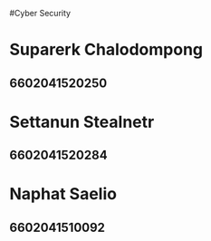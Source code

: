 #Cyber Security
# Suparerk Chalodompong 
## 6602041520250

# Settanun Stealnetr
## 6602041520284

# Naphat Saelio
## 6602041510092
